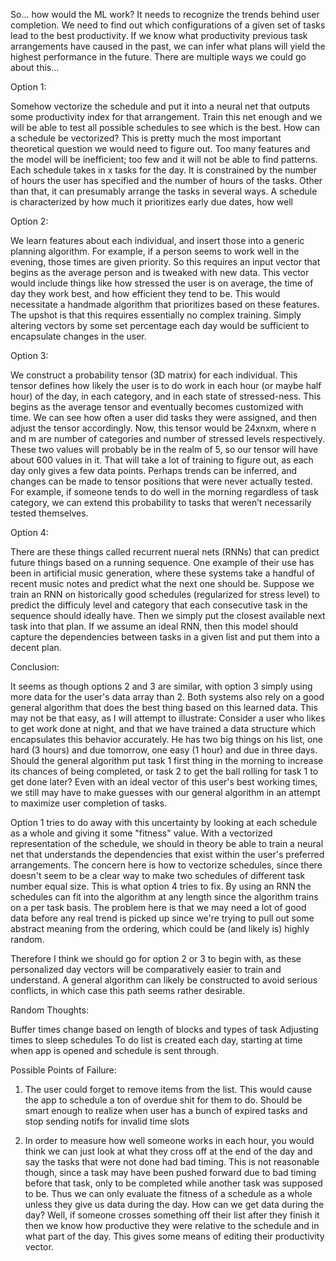 So... how would the ML work? It needs to recognize the trends behind user completion. We need to find out which configurations of a given set of tasks lead to the best productivity. If we know what productivity previous task arrangements have caused in the past, we can infer what plans will yield the highest performance in the future. There are multiple ways we could go about this…

Option 1:

Somehow vectorize the schedule and put it into a neural net that outputs some productivity index for that arrangement. Train this net enough and we will be able to test all possible schedules to see which is the best. How can a schedule be vectorized? This is pretty much the most important theoretical question we would need to figure out. Too many features and the model will be inefficient; too few and it will not be able to find patterns. Each schedule takes in x tasks for the day. It is constrained by the number of hours the user has specified and the number of hours of the tasks. Other than that, it can presumably arrange the tasks in several ways. A schedule is characterized by how much it prioritizes early due dates, how well

Option 2:

We learn features about each individual, and insert those into a generic planning algorithm. For example, if a person seems to work well in the evening, those times are given priority. So this requires an input vector that begins as the average person and is tweaked with new data. This vector would include things like how stressed the user is on average, the time of day they work best, and how efficient they tend to be. This would necessitate a handmade algorithm that prioritizes based on these features. The upshot is that this requires essentially no complex training. Simply altering vectors by some set percentage each day would be sufficient to encapsulate changes in the user.

Option 3:

We construct a probability tensor (3D matrix) for each individual. This tensor defines how likely the user is to do work in each hour (or maybe half hour) of the day, in each category, and in each state of stressed-ness. This begins as the average tensor and eventually becomes customized with time. We can see how often a user did tasks they were assigned, and then adjust the tensor accordingly. Now, this tensor would be 24xnxm, where n and m are number of categories and number of stressed levels respectively. These two values will probably be in the realm of 5, so our tensor will have about 600 values in it. That will take a lot of training to figure out, as each day only gives a few data points. Perhaps trends can be inferred, and changes can be made to tensor positions that were never actually tested. For example, if someone tends to do well in the morning regardless of task category, we can extend this probability to tasks that weren’t necessarily tested themselves.

Option 4:

There are these things called recurrent nueral nets (RNNs) that can predict future things based on a running sequence. One example of their use has been in artificial music generation, where these systems take a handful of recent music notes and predict what the next one should be. Suppose we train an RNN on historically good schedules (regularized for stress level) to predict the difficuly level and category that each consecutive task in the sequence should ideally have. Then we simply put the closest available next task into that plan. If we assume an ideal RNN, then this model should capture the dependencies between tasks in a given list and put them into a decent plan.

Conclusion:

It seems as though options 2 and 3 are similar, with option 3 simply using more data for the user's data array than 2. Both systems also rely on a good general algorithm that does the best thing based on this learned data. This may not be that easy, as I will attempt to illustrate: Consider a user who likes to get work done at night, and that we have trained a data structure which encapsulates this behavior accurately. He has two big things on his list, one hard (3 hours) and due tomorrow, one easy (1 hour) and due in three days. Should the general algorithm put task 1 first thing in the morning to increase its chances of being completed, or task 2 to get the ball rolling for task 1 to get done later? Even with an ideal vector of this user's best working times, we still may have to make guesses with our general algorithm in an attempt to maximize user completion of tasks.

Option 1 tries to do away with this uncertainty by looking at each schedule as a whole and giving it some "fitness" value. With a vectorized representation of the schedule, we should in theory be able to train a neural net that understands the dependencies that exist within the user's preferred arrangements. The concern here is how to vectorize schedules, since there doesn't seem to be a clear way to make two schedules of different task number equal size. This is what option 4 tries to fix. By using an RNN the schedules can fit into the algorithm at any length since the algorithm trains on a per task basis. The problem here is that we may need a lot of good data before any real trend is picked up since we're trying to pull out some abstract meaning from the ordering, which could be (and likely is) highly random.

Therefore I think we should go for option 2 or 3 to begin with, as these personalized day vectors will be comparatively easier to train and understand. A general algorithm can likely be constructed to avoid serious conflicts, in which case this path seems rather desirable.

Random Thoughts:

Buffer times change based on length of blocks and types of task
Adjusting times to sleep schedules
To do list is created each day, starting at time when app is opened and schedule is sent through.

Possible Points of Failure:

1. The user could forget to remove items from the list. This would cause the app to schedule a ton of overdue shit for them to do. Should be smart enough to realize when user has a bunch of expired tasks and stop sending notifs for invalid time slots

2. In order to measure how well someone works in each hour, you would think we can just look at what they cross off at the end of the day and say the tasks that were not done had bad timing. This is not reasonable though, since a task may have been pushed forward due to bad timing before that task, only to be completed while another task was supposed to be. Thus we can only evaluate the fitness of a schedule as a whole unless they give us data during the day. How can we get data during the day? Well, if someone crosses something off their list after they finish it then we know how productive they were relative to the schedule and in what part of the day. This gives some means of editing their productivity vector.
